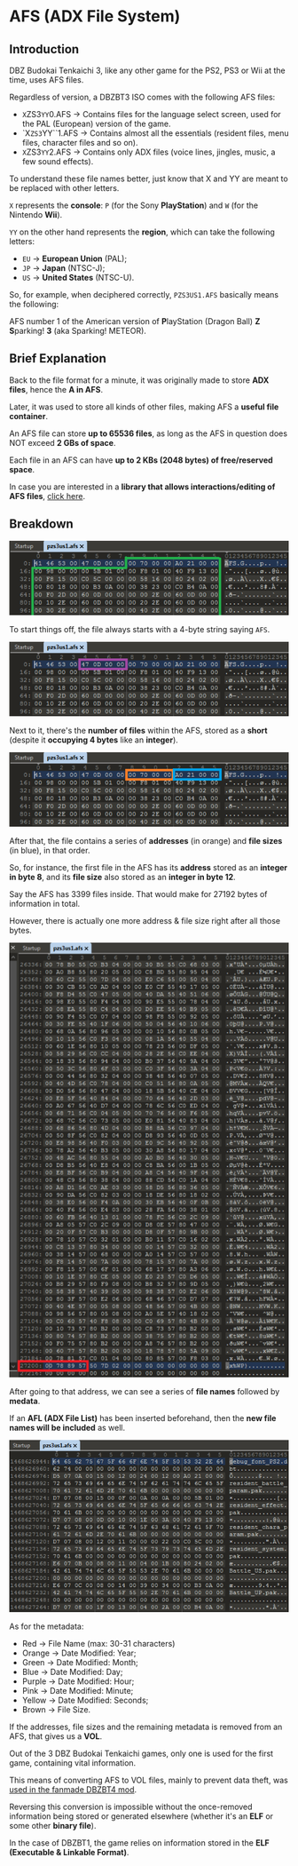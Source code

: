 # AFS (ADX File System)

## Introduction
DBZ Budokai Tenkaichi 3, like any other game for the PS2, PS3 or Wii at the time, uses AFS files.

Regardless of version, a DBZBT3 ISO comes with the following AFS files:
* ``X``ZS3``YY``0.AFS -> Contains files for the language select screen, used for the PAL (European) version of the game.
* `X``ZS3``YY``1.AFS -> Contains almost all the essentials (resident files, menu files, character files and so on).
* ``X``ZS3``YY``2.AFS -> Contains only ADX files (voice lines, jingles, music, a few sound effects).

To understand these file names better, just know that X and YY are meant to be replaced with other letters.

``X`` represents the **console**: ``P`` (for the Sony **PlayStation**) and ``W`` (for the Nintendo **Wii**).

``YY`` on the other hand represents the **region**, which can take the following letters:
* ``EU`` -> **European Union** (PAL);
* ``JP`` -> **Japan** (NTSC-J);
* ``US`` -> **United States** (NTSC-U).

So, for example, when deciphered correctly, ``PZS3US1.AFS`` basically means the following:
 
AFS number 1 of the American version of **P**layStation (Dragon Ball) **Z** **S**parking! **3** (aka Sparking! METEOR).

## Brief Explanation
Back to the file format for a minute, it was originally made to store **ADX files**, hence the **A in AFS**.

Later, it was used to store all kinds of other files, making AFS a **useful file container**.

An AFS file can store **up to 65536 files**, as long as the AFS in question does NOT exceed **2 GBs of space**.

Each file in an AFS can have **up to 2 KBs (2048 bytes) of free/reserved space**.

In case you are interested in a **library that allows interactions/editing of AFS files**, [click here](https://github.com/jagger1407/Afster).

## Breakdown
![afs-1](https://github.com/ViveTheModder/dbzbt3-research/blob/main/file-types/afs/img/afs-1.png)

To start things off, the file always starts with a 4-byte string saying ``AFS``.

![afs-4](https://github.com/ViveTheModder/dbzbt3-research/blob/main/file-types/afs/img/afs-4.png)

Next to it, there's the **number of files** within the AFS, stored as a **short** (despite it **occupying 4 bytes** like an **integer**).

![afs-2](https://github.com/ViveTheModder/dbzbt3-research/blob/main/file-types/afs/img/afs-2.png)

After that, the file contains a series of **addresses** (in orange) and **file sizes** (in blue), in that order.

So, for instance, the first file in the AFS has its **address** stored as an **integer in byte 8**, 
and its **file size** also stored as an **integer in byte 12**.

Say the AFS has 3399 files inside. That would make for 27192 bytes of information in total.

However, there is actually one more address & file size right after all those bytes.

![afs-3](https://github.com/ViveTheModder/dbzbt3-research/blob/main/file-types/afs/img/afs-3.png)

After going to that address, we can see a series of **file names** followed by **medata**.

If an **AFL (ADX File List)** has been inserted beforehand, then the **new file names will be included** as well.

![afs-5](https://github.com/ViveTheModder/dbzbt3-research/blob/main/file-types/afs/img/afs-5.png)

As for the metadata:
* Red -> File Name (max: 30-31 characters)
* Orange -> Date Modified: Year;
* Green -> Date Modified: Month;
* Blue -> Date Modified: Day;
* Purple -> Date Modified: Hour;
* Pink -> Date Modified: Minute;
* Yellow -> Date Modified: Seconds;
* Brown -> File Size.

If the addresses, file sizes and the remaining metadata is removed from an AFS, that gives us a **VOL**.

Out of the 3 DBZ Budokai Tenkaichi games, only one is used for the first game, containing vital information.

This means of converting AFS to VOL files, mainly to prevent data theft, was [used in the fanmade DBZBT4 mod](https://github.com/ViveTheModder/bt4-research).

Reversing this conversion is impossible without the once-removed information being stored or generated elsewhere (whether it's an **ELF** or some other **binary file**).

In the case of DBZBT1, the game relies on information stored in the **ELF (Executable & Linkable Format)**.